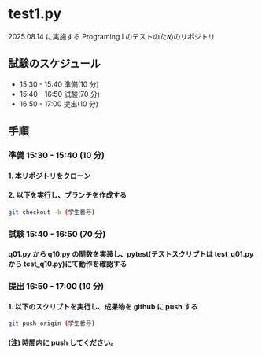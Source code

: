 # test1.py

2025.08.14 に実施する Programing Ⅰ のテストのためのリポジトリ

## 試験のスケジュール

- 15:30 - 15:40 準備(10 分)
- 15:40 - 16:50 試験(70 分)
- 16:50 - 17:00 提出(10 分)

## 手順

### 準備 15:30 - 15:40 (10 分)

#### 1. 本リポジトリをクローン

#### 2. 以下を実行し、ブランチを作成する

```bash
git checkout -b (学生番号)
```

### 試験 15:40 - 16:50 (70 分)

#### q01.py から q10.py の関数を実装し、pytest(テストスクリプトは test_q01.py から test_q10.py)にて動作を確認する

### 提出 16:50 - 17:00 (10 分)

#### 1. 以下のスクリプトを実行し、成果物を github に push する

```bash
git push origin (学生番号)
```

#### (注) 時間内に push してください。

